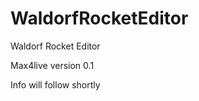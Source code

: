WaldorfRocketEditor
===================

Waldorf Rocket Editor

Max4live version 0.1

Info will follow shortly

